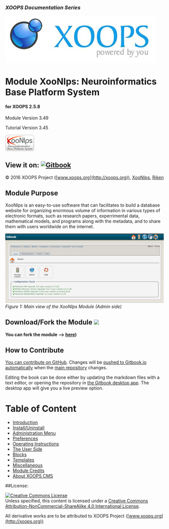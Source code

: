### _XOOPS Documentation Series_
![logoXoops.jpg](assets/logoXoops.jpg)

# Module XooNIps: Neuroinformatics Base Platform System
#### for XOOPS 2.5.8

Module Version 3.49

Tutorial Version 3.45    
      
![logoModule.png](assets/logoModule.png)
            
## View it on: [![Gitbook](http://xoops.org/images/logoGitbookSmall.png)](https://www.gitbook.com/book/xoops/xoonips-tutorial/) 

© 2016 XOOPS Project ([www.xoops.org](http://xoops.org)), [XooNIps](http://xoonips.osdn.jp/), [Riken](http://www.riken.jp/)

## Module Purpose 

XooNIps is an easy-to-use software that can facilitates to build a database website for organizing enormous volume of information in various types of electronic formats, such as research papers, experrimental data, mathematical models, and programs along with the metadata, and to share them with users worldwide on the internet.

![image001.png](assets/image001.png)
*Figure 1: Main view of the XooNIps Module (Admin side)*

## Download/Fork the Module ![](http://xoops.org/images/forkit.png) 

**You can fork the module --> [here](https://github.com/XoopsModules25x/xcl-module-xoonips))** 

## How to Contribute

[You can contribute on GitHub](https://github.com/XoopsDocs/XXX-tutorial). Changes will be [pushed to Gitbook.io automatically](https://www.gitbook.com/book/xoops/xoonips-tutorial/activity) when the [main repository](https://github.com/XoopsDocs/xoonips-tutorial) changes.

Editing the book can be done either by updating the markdown files with a text editor, or opening the repository in [the Gitbook desktop app](https://github.com/GitbookIO/editor/blob/master/README.md). The desktop app will give you a live preview option.

# Table of Content

* [Introduction](book/0introduction.md)
* [Install/Uninstall](book/1install.md)
* [Administration Menu](book/2administration.md)
* [Preferences](book/3preferences.md)
* [Operating Instructions](book/4operations.md)
* [The User Side](book/5userside.md)
* [Blocks](book/6blocks.md)
* [Templates](book/7templates.md)
* [Miscellaneous](book/8other.md) 
* [Module Credits](book/9credits.md)
* [About XOOPS CMS](book/10aboutxoops.md)

##License:

<a rel="license" href="http://creativecommons.org/licenses/by-nc-sa/4.0/"><img alt="Creative Commons License" style="border-width:0" src="https://i.creativecommons.org/l/by-nc-sa/4.0/88x31.png" /></a><br />Unless specified, this content is licensed under a <a rel="license" href="http://creativecommons.org/licenses/by-nc-sa/4.0/">Creative Commons Attribution-NonCommercial-ShareAlike 4.0 International License</a>.

All derivative works are to be attributed to XOOPS Project ([www.xoops.org](http://xoops.org))
